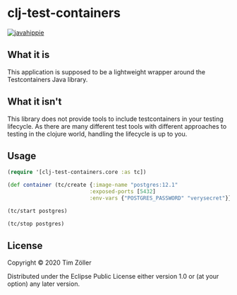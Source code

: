 # clj-test-containers

[![javahippie](https://circleci.com/gh/javahippie/clj-test-containers.svg?style=svg)](<LINK>)

## What it is
This application is supposed to be a lightweight wrapper around the Testcontainers Java library. 

## What it isn't
This library does not provide tools to include testcontainers in your testing lifecycle. As there are many different test tools with different approaches to testing in the clojure world, handling the lifecycle is up to you.


## Usage
```clojure
(require '[clj-test-containers.core :as tc])

(def container (tc/create {:image-name "postgres:12.1" 
                          :exposed-ports [5432] 
                          :env-vars {"POSTGRES_PASSWORD" "verysecret"}}))

(tc/start postgres)

(tc/stop postgres)
```

## License

Copyright © 2020 Tim Zöller

Distributed under the Eclipse Public License either version 1.0 or (at
your option) any later version.
